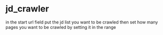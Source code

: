 # jd_crawler
in the start url field put the jd list you want to be crawled
then set how many pages you want to be crawled by setting it in the range
